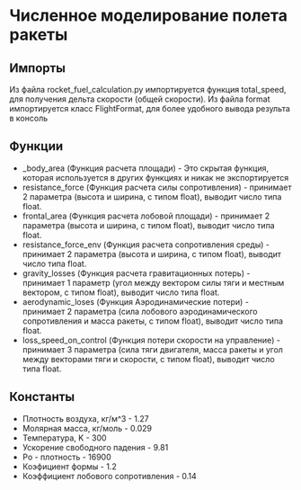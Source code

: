 # Численное моделирование полета ракеты

## Импорты
Из файла rocket_fuel_calculation.py импортируется функция total_speed, для получения дельта скорости (общей скорости).
Из файла format импортируется класс FlightFormat, для более удобного вывода результа в консоль

## Функции
- \_body_area (Функция расчета площади) - Это скрытая функция, которая используется в других функциях и никак не экспортируется
- resistance_force (Функция расчета силы сопротивления) - принимает 2 параметра (высота и ширина, с типом float), выводит число типа float.
- frontal_area (Функция расчета лобовой площади) - принимает 2 параметра (высота и ширина, с типом float), выводит число типа float.
- resistance_force_env (Функция расчета сопротивления среды) - принимает 2 параметра (высота и ширина, с типом float), выводит число типа float.
- gravity_losses (Функция расчета гравитационных потерь) - принимает 1 параметр (угол между вектором силы тяги и местным вектором, с типом float), выводит число типа float.
- aerodynamic_loses (Функция Аэродинамические потери) - принимает 2 параметра (сила лобового аэродинамического сопротивления и масса ракеты, с типом float), выводит число типа float.
- loss_speed_on_control (Функция потери скорости на управление) - принимает 3 параметра (сила тяги двигателя, масса ракеты и угол между векторами тяги и скорости, с типом float), выводит число типа float.

## Константы
- Плотность воздуха, кг/м^3 - 1.27
- Молярная масса, кг/моль - 0.029
- Температура, K - 300
- Ускорение свободного падения - 9.81
- Ро - плотность - 16900
- Коэфициент формы - 1.2
- Коэффициент лобового сопротивления - 0.14